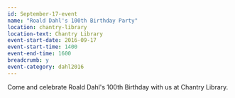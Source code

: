 ```yaml
---
id: September-17-event
name: "Roald Dahl's 100th Birthday Party"
location: chantry-library
location-text: Chantry Library
event-start-date: 2016-09-17
event-start-time: 1400
event-end-time: 1600
breadcrumb: y
event-category: dahl2016
---
```

Come and celebrate Roald Dahl's 100th Birthday with us at Chantry Library.
